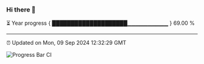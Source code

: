 ### Hi there 👋

⏳ Year progress { ████████████████████▁▁▁▁▁▁▁▁▁▁ } 69.00 %

---

⏰ Updated on Mon, 09 Sep 2024 12:32:29 GMT

![Progress Bar CI](https://github.com/liununu/liununu/workflows/Progress%20Bar%20CI/badge.svg)
